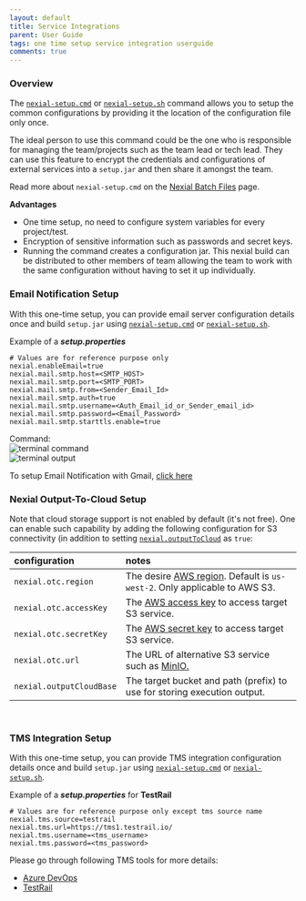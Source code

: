 ```yaml
---
layout: default
title: Service Integrations
parent: User Guide
tags: one time setup service integration userguide
comments: true
---
```



### Overview
The [`nexial-setup.cmd`](BatchFiles#nexial-setup) or [`nexial-setup.sh`](BatchFiles#nexial-setup) command allows you 
to setup the common configurations by providing it the location of the configuration file only once.

The ideal person to use this command could be the one who is responsible for managing the team/projects such as the 
team lead or tech lead. They can use this feature to encrypt the credentials and configurations of external services 
into a `setup.jar` and then share it amongst the team. 

Read more about `nexial-setup.cmd` on the [Nexial Batch Files](BatchFiles#nexial-setup) page.

**Advantages**
- One time setup, no need to configure system variables for every project/test.
- Encryption of sensitive information such as passwords and secret keys. 
- Running the command creates a configuration jar. This nexial build can be distributed to other members of team 
  allowing the team to work with the same configuration without having to set it up individually. 


### Email Notification Setup
With this one-time setup, you can provide email server configuration details once and build `setup.jar` using 
[`nexial-setup.cmd`](BatchFiles#nexial-setup) or [`nexial-setup.sh`](BatchFiles#nexial-setup).

Example of a **_setup.properties_**
~~~
# Values are for reference purpose only  
nexial.enableEmail=true
nexial.mail.smtp.host=<SMTP_HOST>
nexial.mail.smtp.port=<SMTP_PORT>
nexial.mail.smtp.from=<Sender_Email_Id>
nexial.mail.smtp.auth=true
nexial.mail.smtp.username=<Auth_Email_id_or_Sender_email_id>
nexial.mail.smtp.password=<Email_Password>
nexial.mail.smtp.starttls.enable=true
~~~
  
Command:<br/>
![terminal command](image/EmailNotifications_07.png)<br/>
![terminal output](image/EmailNotifications_08.png)

To setup Email Notification with Gmail, [click here](../tipsandtricks/IntegratingNexialWithEmail#email-notification-via-gmail)


### Nexial Output-To-Cloud Setup
Note that cloud storage support is not enabled by default (it's not free). One can enable such capability
by adding the following configuration for S3 connectivity (in addition to setting
[`nexial.outputToCloud`](../systemvars/index.html#nexial.outputToCloud) as <code>true</code>:

| configuration          | notes                                                                                       |
|:-----------------------|:--------------------------------------------------------------------------------------------|
|`nexial.otc.region`     | The desire <a href="https://docs.aws.amazon.com/AmazonRDS/latest/UserGuide/Concepts.RegionsAndAvailabilityZones.html" class="external-link" target="_nexial_link">AWS region</a>. Default is `us-west-2`. Only applicable to AWS S3. |
|`nexial.otc.accessKey`  | The <a href="https://docs.aws.amazon.com/general/latest/gr/aws-sec-cred-types.html#access-keys-and-secret-access-keys" class="external-link" target="_nexial_link">AWS access key</a> to access target S3 service. |
|`nexial.otc.secretKey`  | The <a href="https://docs.aws.amazon.com/general/latest/gr/aws-sec-cred-types.html#access-keys-and-secret-access-keys" class="external-link" target="_nexial_link">AWS secret key</a> to access target S3 service. |
|`nexial.otc.url`        | The URL of alternative S3 service such as <a href="InstallingMinio">MinIO. |
|`nexial.outputCloudBase`| The target bucket and path (prefix) to use for storing execution output. |

<br/>

### TMS Integration Setup
With this one-time setup, you can provide TMS integration configuration details once and build `setup.jar` using 
[`nexial-setup.cmd`](BatchFiles#nexial-setup) or [`nexial-setup.sh`](BatchFiles#nexial-setup).

Example of a **_setup.properties_** for **TestRail**
~~~
# Values are for reference purpose only except tms source name
nexial.tms.source=testrail
nexial.tms.url=https://tms1.testrail.io/
nexial.tms.username=<tms_username>
nexial.tms.password=<tms_password>
~~~

Please go through following TMS tools for more details:
- [Azure DevOps](AzureDevOpsSetup)
- [TestRail](TestRailSetup)
